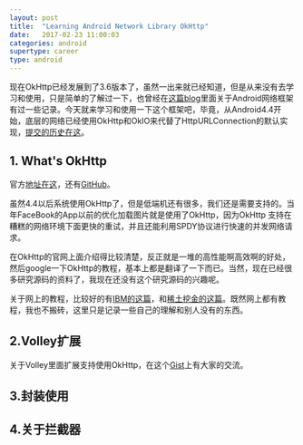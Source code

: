```yaml
---
layout: post
title:  "Learning Android Network Library OkHttp"
date:   2017-02-23 11:00:03
categories: android
supertype: career
type: android
---
```


现在OkHttp已经发展到了3.6版本了，虽然一出来就已经知道，但是从来没有去学习和使用，只是简单的了解过一下，也曾经在[这篇blog](http://zhgeaits.me/android/2014/09/15/android-http-study-notes.html)里面关于Android网络框架有过一些记录。今天就来学习和使用一下这个框架吧，毕竟，从Android4.4开始，底层的网络已经使用OkHttp和OkIO来代替了HttpURLConnection的默认实现，[提交的历史在这](https://android.googlesource.com/platform/libcore/+/2503556d17b28c7b4e6e514540a77df1627857d0)。

## 1. What's OkHttp

官方[地址在这](http://square.github.io/okhttp/)，还有[GitHub](https://github.com/square/okhttp)。

虽然4.4以后系统使用OkHttp了，但是低端机还有很多，我们还是需要支持的。当年FaceBook的App以前的优化加载图片就是使用了OkHttp，因为OkHttp 支持在糟糕的网络环境下面更快的重试，并且还能利用SPDY协议进行快速的并发网络请求。

在OkHttp的官网上面介绍得比较清楚，反正就是一堆的高性能啊高效啊的好处，然后google一下OkHttp的教程，基本上都是翻译了一下而已。当然，现在已经很多研究源码的资料了，我现在还没有这个研究源码的兴趣呢。

关于网上的教程，比较好的有[IBM的这篇](https://www.ibm.com/developerworks/cn/java/j-lo-okhttp/)，和[稀土挖金的这篇](http://www.jcodecraeer.com/a/anzhuokaifa/androidkaifa/2015/0106/2275.html)。既然网上都有教程，我也不搬砖，这里只是记录一些自己的理解和别人没有的东西。

## 2.Volley扩展

关于Volley里面扩展支持使用OkHttp，在这个[Gist](https://gist.github.com/JakeWharton/5616899)上有大家的交流。

## 3.封装使用

## 4.关于拦截器